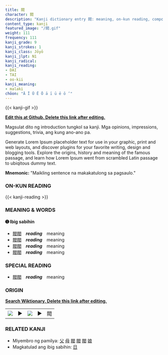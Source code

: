 ```yaml
---
title: 閥
character: 閥
description: "Kanji dictionary entry 閥: meaning, on-kun reading, compounds, origin, related kanji"
content_type: kanji
featured_image: "/閥.gif"
weight: 111
frequency: 111
kanji_grade: 9
kanji_strokes: 1
kanji_class: Jōyō
kanji_jlpt: N1
kanji_radical: 
kanji_reading: 
- DAI
- TAI
- oo-kii
kanji_meaning:
- malaki
chōon: "Ā Ī Ū Ē Ō ā ī ū ē ō ’"
---
```

[//]: # (Don't edit the line below. Kanji animated GIF code is automatically generated.)
{{< kanji-gif >}}

[//]: # (Edit below this line.)

**[Edit this at Github. Delete this link after editing.](https://github.com/tim0g/tim/tree/main/content/kanji/閥/index.md)**

Magsulat dito ng introduction tungkol sa kanji. Mga opinions, impressions, suggestions, trivia, ang kung ano-ano pa.

Generate Lorem Ipsum placeholder text for use in your graphic, print and web layouts, and discover plugins for your favorite writing, design and blogging tools. Explore the origins, history and meaning of the famous passage, and learn how Lorem Ipsum went from scrambled Latin passage to ubiqitous dummy text.
 
**Mnemonic:** "Maikling sentence na makakatulong sa pagsaulo."

### ON-KUN READING

[//]: # (Don't edit the line below. ON-KUN READING code is automatically generated.)
{{< kanji-reading >}}

### MEANING & WORDS

#### ➊ **Ibig sabihin**
  - [閥](../閥)[閥](../閥)　***reading***　meaning
  - [閥](../閥)[閥](../閥)　***reading***　meaning
  - [閥](../閥)[閥](../閥)　***reading***　meaning
  - [閥](../閥)[閥](../閥)　***reading***　meaning

### SPECIAL READING
  - [閥](../閥)[閥](../閥)　***reading***　meaning

### ORIGIN

**[Search Wiktionary. Delete this link after editing.](https://wiktionary.org/wiki/閥)**
<table class="kanji-table"><tr><td>
<img src="60px-閥-bronze.svg.png">
</td><td>▶</td><td>
<img src="60px-閥-oracle.svg.png">
</td><td>▶</td>
<td class="kanji-origin">閥</td>
</tr></table>

### RELATED KANJI
- Miyembro ng pamilya: [父](../父) [母](../母) [閥](../閥) [閥](../閥) [閥](../閥) [娘](../娘)
- Magkatulad ang ibig sabihin: [日](../日)
